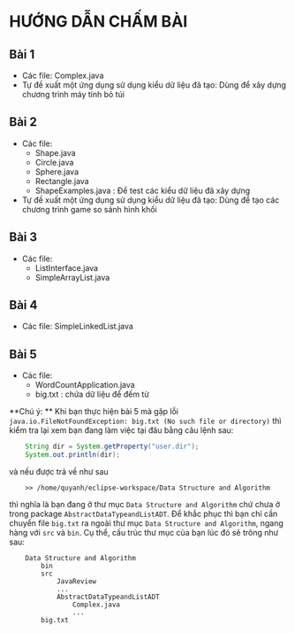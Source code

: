 # HƯỚNG DẪN CHẤM BÀI 
## Bài 1
- Các file: Complex.java 
- Tự đề xuất một ứng dụng sử dụng kiểu dữ liệu đã tạo: Dùng để xây dựng chương trình máy tính bỏ túi 

## Bài 2
- Các file: 
    - Shape.java 
    - Circle.java 
    - Sphere.java 
    - Rectangle.java 
    - ShapeExamples.java : Để test các kiểu dữ liệu đã xây dựng 
- Tự đề xuất một ứng dụng sử dụng kiểu dữ liệu đã tạo: Dùng để tạo các chương trình game so sánh hình khối 

## Bài 3
- Các file:
    - ListInterface.java 
    - SimpleArrayList.java 

## Bài 4
- Các file: SimpleLinkedList.java 

## Bài 5
- Các file:
    - WordCountApplication.java 
    - big.txt : chứa dữ liệu để đếm từ
    
**Chú ý: ** 
Khi bạn thực hiện bài 5 mà gặp lỗi `java.io.FileNotFoundException: big.txt (No such file or directory)` thì kiểm tra lại xem bạn đang làm việc tại đâu bằng câu lệnh sau:

```java 
	String dir = System.getProperty("user.dir");
	System.out.println(dir);
```

và nếu được trả về như sau 

```
    >> /home/quyanh/eclipse-workspace/Data Structure and Algorithm
```

thì nghĩa là bạn đang ở thư mục `Data Structure and Algorithm` chứ chưa ở trong package `AbstractDataTypeandListADT`. 
Để khắc phục thì bạn chỉ cần chuyển file `big.txt` ra ngoài thư mục `Data Structure and Algorithm`, ngang hàng với `src` và `bin`. Cụ thể, cấu trúc thư mục của bạn lúc đó sẽ trông như sau:


```
	Data Structure and Algorithm
		bin
		src
			JavaReview
			...
			AbstractDataTypeandListADT
				Complex.java
				...
		big.txt
```